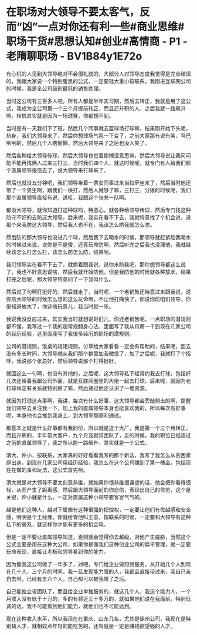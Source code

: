 # 在职场对大领导不要太客气，反而“凶”一点对你还有利一些#商业思维#职场干货#思想认知#创业#高情商 - P1 - 老隋聊职场 - BV1B84y1E72o

有心机的人见到大领导绝对不会很礼貌的，大部分人对领导态度我觉得是完全错误的，我跟大家说一个特别腹黑的公式，一定要轻大重小按联系，我刚进互联网公司的时候，我是全公司级别最低的销售助理。

当时这公司有三百多人吧，所有人都是半年实习期，然后去转正，我就是用了这公式，我成为全公司第一个三个月提前转正，而且还升职的人，之后我就一路飙升啊，转机其实就是因为一场球赛，你都想不到。

当时是有一天我们下了班，然后几个同事就去篮球场打球嘛，结果刚开始下头呢，热身，我们大领导来了，然后你想球场气氛一下变了，之前大家那有说有笑，骂巴咧咧的，然后几个人瞎偷懒，然后大领导来了之后也没人笑了。

然后各种给大领导传球，然后大领导也觉着偷懒没意思嘛，然后大领导说让我问问能不能再找俩人过来三打三，当时我们四个人，就这时候呢，就专门有人给我们那个直属领导报信去了，说大领导来打球来了。

然后也就没五分钟吧，我们领导带着一票女同事过来当拉萨座来了，然后当时他还带了一个男生啊，跟我们一块打，然后人就够了嘛，三打三，分拨的时候呢，我们那个直属领导直接有说，说哎，我跟这个张总一队啊。

都没大领导，就你知道打这种球吗，特恶心，就各种给领导传球，然后专门找这种防守不好的去防这大领导，后来呢，我实在看不下去，我就特意找了个机会说，说那个来我防这大领导，然后我人也不在，我该怎么防我就怎么防。

然后防的那大领导也没进几个球，然后我下去喝水的时候，那领导就赶紧趁我喝水的时候过来说，说你是不是傻，还真玩命防啊，然后听完之后我也没理他，我就继续该怎么打怎么打，该怎么防怎么防，结果呢。

我们领导实在看不下去了，就偷着跟我说，说你来防我吧，那你想领导都这么说了，我也不好意思说啥，然后我就开始防他，但是我防他的时候就各种放水，结果打完之后呢，那大领导特意问了一下我叫什么。

然后说了句啊打挺好的，然后就走了，当时呢，一个老销售还特意过来跟我说，说你防大领导的时候怎么想的这么玩命啊，不让他打痛快了，你说你防咱们领导，你倒知道放水了，你这啥玩意儿，我当时就一乐。

我说我没反应过来，其实我当时就想说哥们儿，你还老销售呢，一点职场的潜规则都不懂，我写过一个我的超常规翻身心法，里面写了我从月薪一千到现在几家公司的经历经验，这里面我写了我很多经历的职场的潜规则。

公司的潜规则，饭桌的规矩规则，分享给大家看看一定会有帮助的，结果呢，回去没有多长时间，大领导就从我们那个群里加我微信了，加了之后呢，我就打了个招呼，我说那个张总好，然后领导说那个打得挺好。

就回这么一句啊，也没有其他的，之后呢，这大领导私下经常约我去打球，包括好几次还带着我跟公司外面，就是互联网圈里的大佬一起去打球，后来呢，就因为老打球肯定有关系就特别熟了嘛，然后通过他还认识了一堆资源。

就因为打球这点事啊，我讲，每次有什么好事，这大领导都会旁敲侧击的啊，提醒我们领导去关注我一下，加上我的直属领导本身也挺喜欢我的，所以每次有好事呢，本身他也会推到我身上，到大领导那顺利通过。

那基本上就是什么好事都有我的份，所以就是这个大厂，我是第一个三个月转正，而且升职的，半年带大客户，九个月我就带团队了，走的时候，我的职位已经超过之前的直属领导了，我之所以能一路飙升，其实就是一个公式。

清大，仲小，按联系，大家真的好好看看我写的那个新法，我写了我怎么从贫困家庭出身，到现在几家公司用经历经验，我怎么在这个公司赚到了第一桶金，包括现在在做的事和玩法，这公式首先啊。

清大就是对大领导不要太刻意恭维，就如果你很恭维很谦虚的话，他会把你看得很轻，从而产生了距离感，然后跟大领导面前的你自信，表现出自己的优势，这个是关键，仲小就是什么，一定对直属这种小领导要客客气气的。

越是他们这种人，越对下属像有这种很强的把控权，一定要让他们有优越感和安全感，明明是个王经理，你就给管他叫王总，按联系的时候，一定要和大领导有这种私下的联系，就这样你才能有更多的机会嘛。

但是一定不要让直属领导知道，否则就会觉得你去越级，对他产生威胁，当然这个公式主要是用在这种大公司，如果你是像我们这种创业公司的扁平管理，就一定要玩命表现，直接让老板和领导看到你的能力。

因为像我这公司做了一年多了，对吧，专门给企业做短频服务，从开始几个人到现在几十人，三个月的时间，我一旦发现能力强的人，我都会直接带过来，我自己亲自去带，已经有五六个人，自己都可以被我带了之后。

自己能独立带团队了，而且给企业单独服务的，就这几个人，我这个能力人，一个月收入没有低于十万的，多的有将近三十多万的，就如果他们说在我面前，特别低调的话，我不可能看到他们能力，就他们也不可能达到。

现在这种收入水平，所以我现在在重庆，山东几名，尤其是徐州公司，我现在是特别缺人才，就相较点年轻的能吃苦的，还有就是一定是赚钱欲望强的人才。

